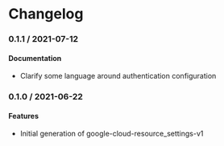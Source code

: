 # Changelog

### 0.1.1 / 2021-07-12

#### Documentation

* Clarify some language around authentication configuration

### 0.1.0 / 2021-06-22

#### Features

* Initial generation of google-cloud-resource_settings-v1
